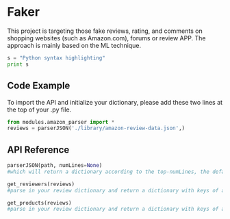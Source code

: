 # Faker

This project is targeting those fake reviews, rating, and comments on shopping websites (such as Amazon.com), forums or review APP. The approach is mainly based on the ML technique.

```python
s = "Python syntax highlighting"
print s
```

## Code Example
To import the API and initialize your dictionary, please add these two lines at the top of your .py file.
```python
from modules.amazon_parser import *
reviews = parserJSON('./library/amazon-review-data.json',)
```

## API Reference

```python
parserJSON(path, numLines=None) 
#which will return a dictionary according to the top-numLines, the default is all Lines.

get_reviewers(reviews) 
#parse in your review dictionary and return a dictionary with keys of all reviewerID.

get_products(reviews)
#parse in your review dictionary and return a dictionary with keys of all productID.
```

